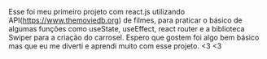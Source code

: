 Esse foi meu primeiro projeto com react.js utilizando API(https://www.themoviedb.org) de filmes, para praticar o básico de algumas funções como useState, useEffect, react router e a biblioteca Swiper para a criação do carrosel. Espero que gostem foi algo bem básico mas que eu me diverti e aprendi muito com esse projeto. <3 <3

